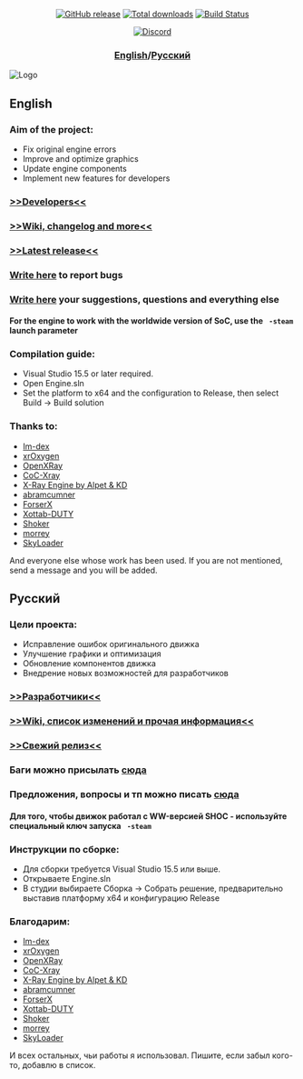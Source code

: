 <p align="center">
  <a href="https://github.com/OGSR/OGSR-Engine/releases/latest"><img src="https://img.shields.io/github/release/OGSR/OGSR-Engine.svg?style=flat-square" alt="GitHub release"></a>
  <a href="https://github.com/OGSR/OGSR-Engine/releases/latest"><img src="https://img.shields.io/github/downloads/OGSR/OGSR-Engine/total.svg?style=flat-square" alt="Total downloads"></a>
  <a href="https://github.com/OGSR/OGSR-Engine/actions?query=event:push+workflow:%22Main+Workflow%22"><img src="https://img.shields.io/github/workflow/status/OGSR/OGSR-Engine/Main%20Workflow?label=build&logo=github&style=flat-square" alt="Build Status"></a>
</p>

<p align="center">
  <a href="https://discord.gg/Q6QDxbNcfR"><img src="https://img.shields.io/discord/508530704674455562.svg?style=for-the-badge&label=DISCORD&logo=discord&logoColor=ffffff&color=7389D8&labelColor=6A7EC2)" alt="Discord"></a>
</p>

<h3 align="center"> <a href="#english"><b>English</b></a>/<a href="#русский"><b>Русский</b></a></h3>

![Logo](https://camo.githubusercontent.com/abf193ef26e3b22a66cc0cf2a4bcb63a345d7620/68747470733a2f2f63646e2e646973636f72646170702e636f6d2f6174746163686d656e74732f3534353632383830383438313334313434302f3733303737383730323636393135323239362f6c6f676f2e706e67)

## English ##

### Aim of the project: ###
* Fix original engine errors
* Improve and optimize graphics
* Update engine components
* Implement new features for developers

### [>>Developers<<](https://github.com/OGSR/OGSR-Engine/graphs/contributors) ###
### [>>Wiki, changelog and more<<](https://github.com/OGSR/OGSR-Engine/wiki) ###
### [>>Latest release<<](https://github.com/OGSR/OGSR-Engine/releases/latest) ###
### [Write here](https://github.com/OGSR/OGSR-Engine/issues) to report bugs ###
### [Write here](https://github.com/OGSR/OGSR-Engine/discussions) your suggestions, questions and everything else ###
#### For the engine to work with the worldwide version of SoC, use the ` -steam` launch parameter ####

### Compilation guide: ###
* Visual Studio 15.5 or later required.
* Open Engine.sln
* Set the platform to x64 and the configuration to Release, then select Build -> Build solution
### Thanks to: ###
* [Im-dex](https://github.com/Im-dex)
* [xrOxygen](https://github.com/xrOxygen/xray-oxygen)
* [OpenXRay](https://github.com/OpenXRay/xray-16)
* [CoC-Xray](https://github.com/revolucas/CoC-Xray)
* [X-Ray Engine by Alpet & KD](https://xp-dev.com/summary/210311)
* [abramcumner](https://github.com/abramcumner)
* [ForserX](https://github.com/ForserX)
* [Xottab-DUTY](https://github.com/Xottab-DUTY)
* [Shoker](https://github.com/ShokerStlk)
* [morrey](https://github.com/morrey)
* [SkyLoader](https://github.com/SkyLoaderr)

And everyone else whose work has been used. If you are not mentioned, send a message and you will be added.

## Русский ##

### Цели проекта: ###
* Исправление ошибок оригинального движка
* Улучшение графики и оптимизация
* Обновление компонентов движка
* Внедрение новых возможностей для разработчиков

### [>>Разработчики<<](https://github.com/OGSR/OGSR-Engine/graphs/contributors) ###
### [>>Wiki, cписок изменений и прочая информация<<](https://github.com/OGSR/OGSR-Engine/wiki) ###
### [>>Свежий релиз<<](https://github.com/OGSR/OGSR-Engine/releases/latest) ###
### Баги можно присылать [сюда](https://github.com/OGSR/OGSR-Engine/issues) ###
### Предложения, вопросы и тп можно писать [сюда](https://github.com/OGSR/OGSR-Engine/discussions) ###
#### Для того, чтобы движок работал с WW-версией SHOC - используйте специальный ключ запуска ` -steam` ####

### Инструкции по сборке: ###
* Для сборки требуется Visual Studio 15.5 или выше.
* Открываете Engine.sln
* В студии выбираете Сборка -> Собрать решение, предварительно выставив платформу x64 и конфигурацию Release
### Благодарим: ###
* [Im-dex](https://github.com/Im-dex)
* [xrOxygen](https://github.com/xrOxygen/xray-oxygen)
* [OpenXRay](https://github.com/OpenXRay/xray-16)
* [CoC-Xray](https://github.com/revolucas/CoC-Xray)
* [X-Ray Engine by Alpet & KD](https://xp-dev.com/summary/210311)
* [abramcumner](https://github.com/abramcumner)
* [ForserX](https://github.com/ForserX)
* [Xottab-DUTY](https://github.com/Xottab-DUTY)
* [Shoker](https://github.com/ShokerStlk)
* [morrey](https://github.com/morrey)
* [SkyLoader](https://github.com/SkyLoaderr)

И всех остальных, чьи работы я использовал. Пишите, если забыл кого-то, добавлю в список.
